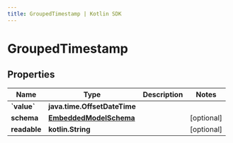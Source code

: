 ```yaml
---
title: GroupedTimestamp | Kotlin SDK
---
```




# GroupedTimestamp

## Properties
Name | Type | Description | Notes
------------ | ------------- | ------------- | -------------
**&#x60;value&#x60;** | **java.time.OffsetDateTime** |  | 
**schema** | [**EmbeddedModelSchema**](EmbeddedModelSchema) |  |  [optional]
**readable** | **kotlin.String** |  |  [optional]




